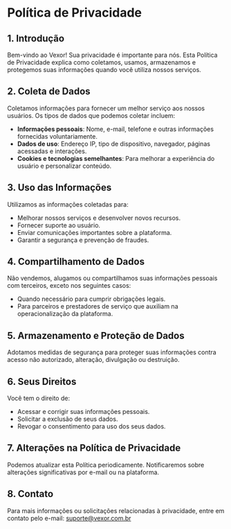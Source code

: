 # Política de Privacidade

## 1. Introdução
Bem-vindo ao Vexor! Sua privacidade é importante para nós. Esta Política de Privacidade explica como coletamos, usamos, armazenamos e protegemos suas informações quando você utiliza nossos serviços.

## 2. Coleta de Dados
Coletamos informações para fornecer um melhor serviço aos nossos usuários. Os tipos de dados que podemos coletar incluem:
- **Informações pessoais**: Nome, e-mail, telefone e outras informações fornecidas voluntariamente.
- **Dados de uso**: Endereço IP, tipo de dispositivo, navegador, páginas acessadas e interações.
- **Cookies e tecnologias semelhantes**: Para melhorar a experiência do usuário e personalizar conteúdo.

## 3. Uso das Informações
Utilizamos as informações coletadas para:
- Melhorar nossos serviços e desenvolver novos recursos.
- Fornecer suporte ao usuário.
- Enviar comunicações importantes sobre a plataforma.
- Garantir a segurança e prevenção de fraudes.

## 4. Compartilhamento de Dados
Não vendemos, alugamos ou compartilhamos suas informações pessoais com terceiros, exceto nos seguintes casos:
- Quando necessário para cumprir obrigações legais.
- Para parceiros e prestadores de serviço que auxiliam na operacionalização da plataforma.

## 5. Armazenamento e Proteção de Dados
Adotamos medidas de segurança para proteger suas informações contra acesso não autorizado, alteração, divulgação ou destruição.

## 6. Seus Direitos
Você tem o direito de:
- Acessar e corrigir suas informações pessoais.
- Solicitar a exclusão de seus dados.
- Revogar o consentimento para uso dos seus dados.

## 7. Alterações na Política de Privacidade
Podemos atualizar esta Política periodicamente. Notificaremos sobre alterações significativas por e-mail ou na plataforma.

## 8. Contato
Para mais informações ou solicitações relacionadas à privacidade, entre em contato pelo e-mail: suporte@vexor.com.br

